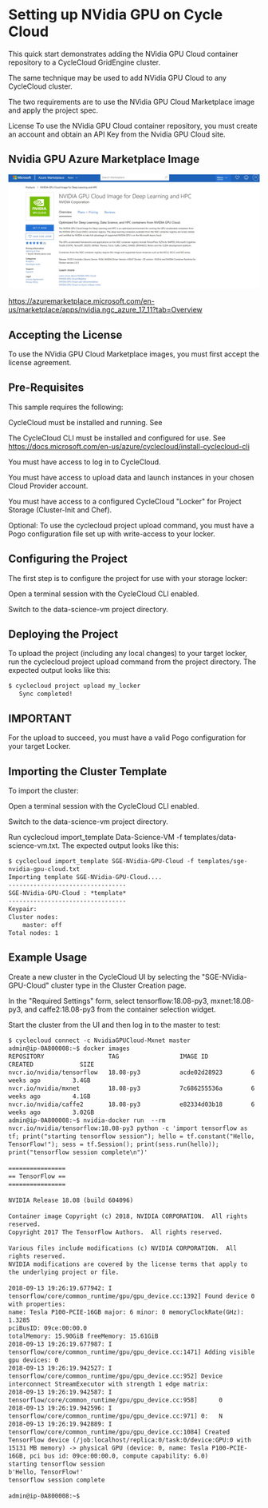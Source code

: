 # Setting up NVidia GPU on Cycle Cloud

This quick start demonstrates adding the NVidia GPU Cloud container repository to a CycleCloud GridEngine cluster. 

The same technique may be used to add NVidia GPU Cloud to any CycleCloud cluster. 

The two requirements are to use the NVidia GPU Cloud Marketplace image and apply the project spec.

License
To use the NVidia GPU Cloud container repository, you must create an account and obtain an API Key from the Nvidia GPU Cloud site.

## Nvidia GPU Azure Marketplace Image

![NvidiaGPU](Images/NvidiaGPU.JPG)

https://azuremarketplace.microsoft.com/en-us/marketplace/apps/nvidia.ngc_azure_17_11?tab=Overview

## Accepting the License 

To use the NVidia GPU Cloud Marketplace images, you must first accept the license agreement.


## Pre-Requisites

This sample requires the following:

CycleCloud must be installed and running. See 

The CycleCloud CLI must be installed and configured for use. See https://docs.microsoft.com/en-us/azure/cyclecloud/install-cyclecloud-cli

You must have access to log in to CycleCloud.

You must have access to upload data and launch instances in your chosen Cloud Provider account.

You must have access to a configured CycleCloud "Locker" for Project Storage (Cluster-Init and Chef).

Optional: To use the cyclecloud project upload <locker> command, you must have a Pogo configuration file set up with write-access to your locker.

## Configuring the Project

The first step is to configure the project for use with your storage locker:

Open a terminal session with the CycleCloud CLI enabled.

Switch to the data-science-vm project directory.

## Deploying the Project

To upload the project (including any local changes) to your target locker, run the cyclecloud project upload command from the project directory. The expected output looks like this:

```
$ cyclecloud project upload my_locker
   Sync completed!
```

## IMPORTANT

For the upload to succeed, you must have a valid Pogo configuration for your target Locker.

## Importing the Cluster Template

To import the cluster:

Open a terminal session with the CycleCloud CLI enabled.

Switch to the data-science-vm project directory.

Run cyclecloud import_template Data-Science-VM -f templates/data-science-vm.txt. The expected output looks like this:

```
$ cyclecloud import_template SGE-NVidia-GPU-Cloud -f templates/sge-nvidia-gpu-cloud.txt
Importing template SGE-NVidia-GPU-Cloud....
---------------------------------
SGE-NVidia-GPU-Cloud : *template*
---------------------------------
Keypair:
Cluster nodes:
    master: off
Total nodes: 1
```

## Example Usage

Create a new cluster in the CycleCloud UI by selecting the "SGE-NVidia-GPU-Cloud" cluster type in the Cluster Creation page.

In the "Required Settings" form, select tensorflow:18.08-py3, mxnet:18.08-py3, and caffe2:18.08-py3 from the container selection widget.

Start the cluster from the UI and then log in to the master to test:

```
$ cyclecloud connect -c NvidiaGPUCloud-Mxnet master
admin@ip-0A800008:~$ docker images
REPOSITORY                  TAG                 IMAGE ID            CREATED             SIZE
nvcr.io/nvidia/tensorflow   18.08-py3           acde02d28923        6 weeks ago         3.4GB
nvcr.io/nvidia/mxnet        18.08-py3           7c686255536a        6 weeks ago         4.1GB
nvcr.io/nvidia/caffe2       18.08-py3           e82334d03b18        6 weeks ago         3.02GB
admin@ip-0A800008:~$ nvidia-docker run  --rm nvcr.io/nvidia/tensorflow:18.08-py3 python -c 'import tensorflow as tf; print("starting tensorflow session"); hello = tf.constant("Hello, TensorFlow!"); sess = tf.Session(); print(sess.run(hello)); print("tensorflow session complete\n")'

================
== TensorFlow ==
================

NVIDIA Release 18.08 (build 604096)

Container image Copyright (c) 2018, NVIDIA CORPORATION.  All rights reserved.
Copyright 2017 The TensorFlow Authors.  All rights reserved.

Various files include modifications (c) NVIDIA CORPORATION.  All rights reserved.
NVIDIA modifications are covered by the license terms that apply to the underlying project or file.

2018-09-13 19:26:19.677942: I tensorflow/core/common_runtime/gpu/gpu_device.cc:1392] Found device 0 with properties:
name: Tesla P100-PCIE-16GB major: 6 minor: 0 memoryClockRate(GHz): 1.3285
pciBusID: 09ce:00:00.0
totalMemory: 15.90GiB freeMemory: 15.61GiB
2018-09-13 19:26:19.677987: I tensorflow/core/common_runtime/gpu/gpu_device.cc:1471] Adding visible gpu devices: 0
2018-09-13 19:26:19.942527: I tensorflow/core/common_runtime/gpu/gpu_device.cc:952] Device interconnect StreamExecutor with strength 1 edge matrix:
2018-09-13 19:26:19.942587: I tensorflow/core/common_runtime/gpu/gpu_device.cc:958]      0
2018-09-13 19:26:19.942596: I tensorflow/core/common_runtime/gpu/gpu_device.cc:971] 0:   N
2018-09-13 19:26:19.942889: I tensorflow/core/common_runtime/gpu/gpu_device.cc:1084] Created TensorFlow device (/job:localhost/replica:0/task:0/device:GPU:0 with 15131 MB memory) -> physical GPU (device: 0, name: Tesla P100-PCIE-16GB, pci bus id: 09ce:00:00.0, compute capability: 6.0)
starting tensorflow session
b'Hello, TensorFlow!'
tensorflow session complete

admin@ip-0A800008:~$
```